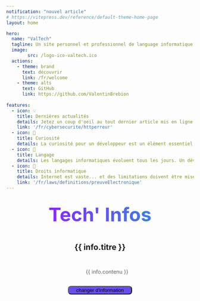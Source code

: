 ```yaml
---
notification: "nouvel article"
# https://vitepress.dev/reference/default-theme-home-page
layout: home

hero:
  name: "ValTech"
  tagline: Un site personnel et professionnel de language informatique
  image:
        src: /logo-ico-valtech.ico
  actions:
    - theme: brand
      text: découvrir
      link: /fr/welcome
    - theme: alts
      text: GitHub
      link: https://github.com/ValentinBrebion
 
features:
  - icon: 💡  
    title: Dernières actualités
    details: Jetez un coup d'oeil au tout dernier article mis en ligne, n'ayez pas peur et cliquez !
    link: '/fr/cybersecurite/httperreur'
  - icon: 👀  
    title: Curiosité
    details: La curiosité pour un développeur est un élément essentiel pour son évolution. Des devtools seront mis en ligne par catégories.
  - icon: 📝
    title: Langage
    details: Les langages informatiques évoluent tous les jours. Un développeur ce doit être rigoureux quant à la qualité et à la maintenabilité de son code.
  - icon: 📖
    title: Droits informatique
    details: Internet est vaste... et des limitations doivent être mises en place pour réglementer son utilisation et protéger les utilisateurs.
    link: '/fr/laws/definitions/preuveElectronique'
---
```


<script setup>
import { ref } from 'vue';
import { VPTeamPage } from 'vitepress/theme';
import informations from './TechInfo'

// Création d'une référence réactive pour stocker l'information aléatoire
const randomInformation = ref(getRandomInformation());

// Fonction pour obtenir un objet aléatoire
function getRandomInformation() {
  const randomIndex = Math.floor(Math.random() * informations.length);
  return informations[randomIndex];
}

// Fonction pour changer l'information affichée
function changeInformation() {
  randomInformation.value = getRandomInformation();
}
</script>

  <h1 style="text-align: center; margin-top: 2rem; background: -webkit-linear-gradient(10deg, #ae00ff, #18a7d6); -webkit-background-clip: text; -webkit-text-fill-color: transparent; font-size: 3.2rem;">
    Tech' Infos
  </h1>
  <VPTeamPage style="margin:1rem">
    <section class="textcenter" style="line-height:3rem">
      <div v-for="info in [randomInformation]" :key="info.id">
        <h2>{{ info.titre }}</h2>
        <blockquote style="border-left:0px;">{{ info.contenu }}</blockquote>
      </div>
      <button class="button-random-info" @click="changeInformation">changer d'information</button>
    </section>
  </VPTeamPage>

  <style scoped>
  .textcenter {
    text-align: center;
  }
  .button-random-info {
    background-color: #684DEC; 
    padding: 2px 20px; 
    border-radius: 0.5rem;
  }
  </style>